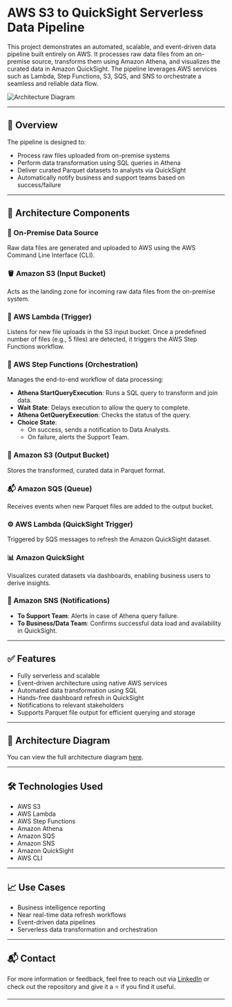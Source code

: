 # AWS S3 to QuickSight Serverless Data Pipeline

This project demonstrates an automated, scalable, and event-driven data pipeline built entirely on AWS. It processes raw data files from an on-premise source, transforms them using Amazon Athena, and visualizes the curated data in Amazon QuickSight. The pipeline leverages AWS services such as Lambda, Step Functions, S3, SQS, and SNS to orchestrate a seamless and reliable data flow.

![Architecture Diagram](https://tinyurl.com/yrwavs7x)

---

## 🚀 Overview

The pipeline is designed to:
- Process raw files uploaded from on-premise systems
- Perform data transformation using SQL queries in Athena
- Deliver curated Parquet datasets to analysts via QuickSight
- Automatically notify business and support teams based on success/failure

---

## 🧩 Architecture Components

### 📂 On-Premise Data Source
Raw data files are generated and uploaded to AWS using the AWS Command Line Interface (CLI).

### 🪣 Amazon S3 (Input Bucket)
Acts as the landing zone for incoming raw data files from the on-premise system.

### 🧠 AWS Lambda (Trigger)
Listens for new file uploads in the S3 input bucket. Once a predefined number of files (e.g., 5 files) are detected, it triggers the AWS Step Functions workflow.

### 🔁 AWS Step Functions (Orchestration)
Manages the end-to-end workflow of data processing:
- **Athena StartQueryExecution**: Runs a SQL query to transform and join data.
- **Wait State**: Delays execution to allow the query to complete.
- **Athena GetQueryExecution**: Checks the status of the query.
- **Choice State**:
  - On success, sends a notification to Data Analysts.
  - On failure, alerts the Support Team.

### 📂 Amazon S3 (Output Bucket)
Stores the transformed, curated data in Parquet format.

### 📬 Amazon SQS (Queue)
Receives events when new Parquet files are added to the output bucket.

### ⚙️ AWS Lambda (QuickSight Trigger)
Triggered by SQS messages to refresh the Amazon QuickSight dataset.

### 📊 Amazon QuickSight
Visualizes curated datasets via dashboards, enabling business users to derive insights.

### 🔔 Amazon SNS (Notifications)
- **To Support Team**: Alerts in case of Athena query failure.
- **To Business/Data Team**: Confirms successful data load and availability in QuickSight.

---

## ✅ Features

- Fully serverless and scalable
- Event-driven architecture using native AWS services
- Automated data transformation using SQL
- Hands-free dashboard refresh in QuickSight
- Notifications to relevant stakeholders
- Supports Parquet file output for efficient querying and storage

---

## 📸 Architecture Diagram

You can view the full architecture diagram [here](https://tinyurl.com/yrwavs7x).

---

## 🛠 Technologies Used

- AWS S3
- AWS Lambda
- AWS Step Functions
- Amazon Athena
- Amazon SQS
- Amazon SNS
- Amazon QuickSight
- AWS CLI

---

## 📈 Use Cases

- Business intelligence reporting
- Near real-time data refresh workflows
- Event-driven data pipelines
- Serverless data transformation and orchestration

---

## 📬 Contact

For more information or feedback, feel free to reach out via [LinkedIn](http://www.linkedin.com/in/praveenkumarkuppili) or check out the repository and give it a ⭐ if you find it useful.

---

